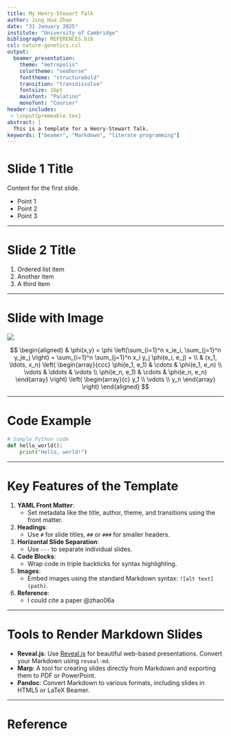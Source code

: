 ```yaml
---
title: My Henry-Stewart Talk
author: Jing Hua Zhao
date: "31 January 2025"
institute: "University of Cambridge"
bibliography: REFERENCES.bib
csl: nature-genetics.csl
output:
  beamer_presentation:
    theme: "metropolis"
    colortheme: "seahorse"
    fonttheme: "structurebold"
    transition: "transdissolve"
    fontsize: 16pt
    mainfont: "Palatino"
    monofont: "Courier"
header-includes:
 - \input{premeable.tex}
abstract: |
  This is a template for a Henry-Stewart Talk.
keywords: ["beamer", "Markdown", "literate programming"]
---
```


# Slide 1 Title

Content for the first slide.

- Point 1
- Point 2
- Point 3

---

# Slide 2 Title

1. Ordered list item
2. Another item
3. A third item

---

# Slide with Image

<script>
  MathJax = {
    tex: {
      inlineMath: [['\\(','\\)']],
      displayMath: [['$$','$$']]
    },
    svg: {
      fontCache: 'global'
    }
  };
</script>
<script id="MathJax-script" async
  src="https://cdn.jsdelivr.net/npm/mathjax@3/es5/tex-mml-chtml.js">
</script>

![](https://animaldiversity.org/collections/contributors/Grzimek_inverts/Hydrozoa/Physalia_physalis_polyp/medium.jpg)

$$
\begin{aligned}
  & \phi(x,y) = \phi \left(\sum_{i=1}^n x_ie_i, \sum_{j=1}^n y_je_j \right)
  = \sum_{i=1}^n \sum_{j=1}^n x_i y_j \phi(e_i, e_j) = \\
  & (x_1, \ldots, x_n) \left( \begin{array}{ccc}
      \phi(e_1, e_1) & \cdots & \phi(e_1, e_n) \\
      \vdots & \ddots & \vdots \\
      \phi(e_n, e_1) & \cdots & \phi(e_n, e_n)
    \end{array} \right)
  \left( \begin{array}{c}
      y_1 \\
      \vdots \\
      y_n
    \end{array} \right)
\end{aligned}
$$

---

# Code Example

```python
# Sample Python code
def hello_world():
    print("Hello, world!")
```

---

# **Key Features of the Template**
1. **YAML Front Matter**:
   - Set metadata like the title, author, theme, and transitions using the front matter.
2. **Headings**:
   - Use `#` for slide titles, `##` or `###` for smaller headers.
3. **Horizontal Slide Separation**:
   - Use `---` to separate individual slides.
4. **Code Blocks**:
   - Wrap code in triple backticks for syntax highlighting.
5. **Images**:
   - Embed images using the standard Markdown syntax: `![alt text](path)`.
6. **Reference**:
   - I could cite a paper @zhao06a

---

# **Tools to Render Markdown Slides**
- **Reveal.js**: Use [Reveal.js](https://revealjs.com/) for beautiful web-based presentations. Convert your Markdown using `reveal-md`.
- **Marp**: A tool for creating slides directly from Markdown and exporting them to PDF or PowerPoint.
- **Pandoc**: Convert Markdown to various formats, including slides in HTML5 or LaTeX Beamer.

---

# Reference
